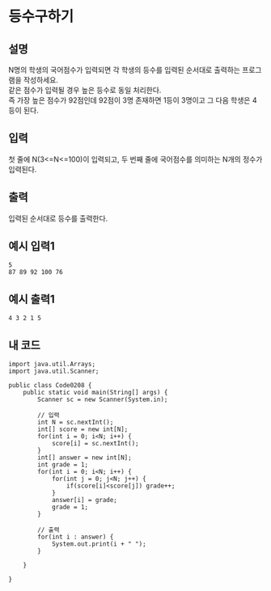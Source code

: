 # 등수구하기

## 설명
N명의 학생의 국어점수가 입력되면 각 학생의 등수를 입력된 순서대로 출력하는 프로그램을 작성하세요.  
같은 점수가 입력될 경우 높은 등수로 동일 처리한다.  
즉 가장 높은 점수가 92점인데 92점이 3명 존재하면 1등이 3명이고 그 다음 학생은 4등이 된다.

## 입력
첫 줄에 N(3<=N<=100)이 입력되고, 두 번째 줄에 국어점수를 의미하는 N개의 정수가 입력된다.

## 출력
입력된 순서대로 등수를 출력한다.

## 예시 입력1
```
5
87 89 92 100 76
```

## 예시 출력1
```
4 3 2 1 5
```

## 내 코드
```
import java.util.Arrays;
import java.util.Scanner;

public class Code0208 {
	public static void main(String[] args) {
		Scanner sc = new Scanner(System.in);
		
		// 입력
		int N = sc.nextInt();
		int[] score = new int[N];
		for(int i = 0; i<N; i++) {
			score[i] = sc.nextInt();
		}
		int[] answer = new int[N];
		int grade = 1;
		for(int i = 0; i<N; i++) {
			for(int j = 0; j<N; j++) {
				if(score[i]<score[j]) grade++;
			}
			answer[i] = grade;
			grade = 1;
		}
		
		// 출력
		for(int i : answer) {
			System.out.print(i + " ");
		}

	}

}
```